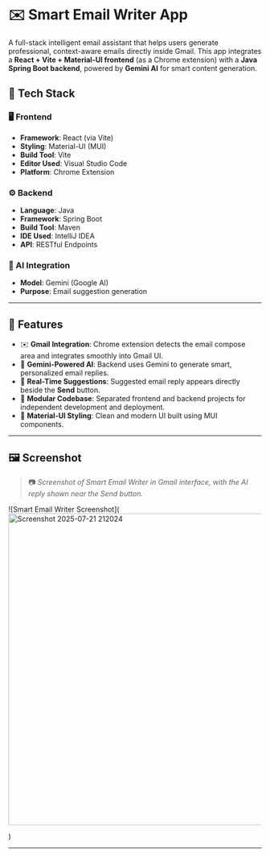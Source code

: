 # ✉️ Smart Email Writer App

A full-stack intelligent email assistant that helps users generate professional, context-aware emails directly inside Gmail. This app integrates a **React + Vite + Material-UI frontend** (as a Chrome extension) with a **Java Spring Boot backend**, powered by **Gemini AI** for smart content generation.



## 🔧 Tech Stack

### 🖥️ Frontend
- **Framework**: React (via Vite)
- **Styling**: Material-UI (MUI)
- **Build Tool**: Vite
- **Editor Used**: Visual Studio Code
- **Platform**: Chrome Extension

### ⚙️ Backend
- **Language**: Java
- **Framework**: Spring Boot
- **Build Tool**: Maven
- **IDE Used**: IntelliJ IDEA
- **API**: RESTful Endpoints

### 🤖 AI Integration
- **Model**: Gemini (Google AI)
- **Purpose**: Email suggestion generation

---

## 📌 Features

- ✉️ **Gmail Integration**: Chrome extension detects the email compose area and integrates smoothly into Gmail UI.
- 🤖 **Gemini-Powered AI**: Backend uses Gemini to generate smart, personalized email replies.
- 🚀 **Real-Time Suggestions**: Suggested email reply appears directly beside the **Send** button.
- 🧱 **Modular Codebase**: Separated frontend and backend projects for independent development and deployment.
- 🎨 **Material-UI Styling**: Clean and modern UI built using MUI components.

---

## 🖼️ Screenshot

> 📷 _Screenshot of Smart Email Writer in Gmail interface, with the AI reply shown near the Send button._






![Smart Email Writer Screenshot](<img width="660" height="619" alt="Screenshot 2025-07-21 212024" src="https://github.com/user-attachments/assets/9023e599-e6c5-49b6-9aa9-9304052a943a" />

)

---



